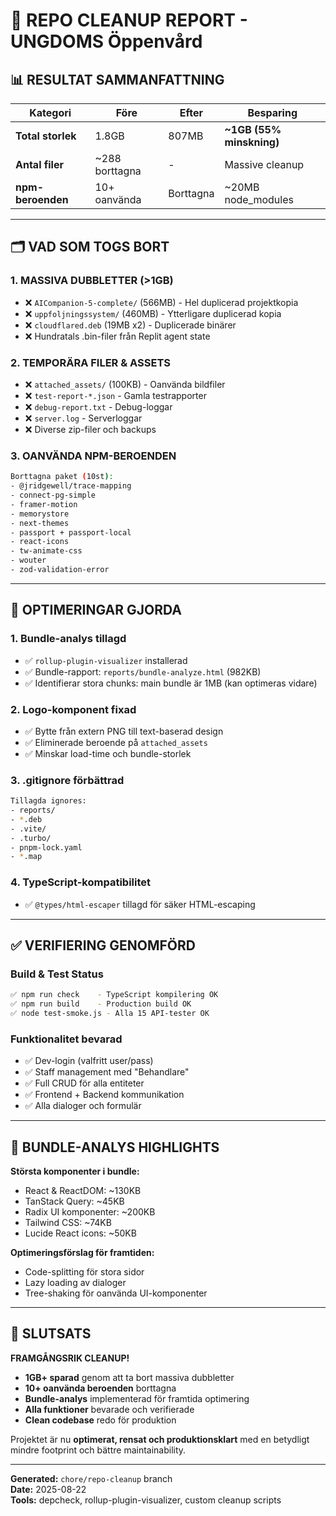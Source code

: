 # 🧹 REPO CLEANUP REPORT - UNGDOMS Öppenvård

## 📊 **RESULTAT SAMMANFATTNING**

| Kategori          | Före           | Efter     | Besparing                |
| ----------------- | -------------- | --------- | ------------------------ |
| **Total storlek** | 1.8GB          | 807MB     | **~1GB (55% minskning)** |
| **Antal filer**   | ~288 borttagna | -         | Massive cleanup          |
| **npm-beroenden** | 10+ oanvända   | Borttagna | ~20MB node_modules       |

---

## 🗂️ **VAD SOM TOGS BORT**

### **1. MASSIVA DUBBLETTER (>1GB)**

- ❌ `AICompanion-5-complete/` (566MB) - Hel duplicerad projektkopia
- ❌ `uppfoljningssystem/` (460MB) - Ytterligare duplicerad kopia
- ❌ `cloudflared.deb` (19MB x2) - Duplicerade binärer
- ❌ Hundratals .bin-filer från Replit agent state

### **2. TEMPORÄRA FILER & ASSETS**

- ❌ `attached_assets/` (100KB) - Oanvända bildfiler
- ❌ `test-report-*.json` - Gamla testrapporter
- ❌ `debug-report.txt` - Debug-loggar
- ❌ `server.log` - Serverloggar
- ❌ Diverse zip-filer och backups

### **3. OANVÄNDA NPM-BEROENDEN**

```bash
Borttagna paket (10st):
- @jridgewell/trace-mapping
- connect-pg-simple
- framer-motion
- memorystore
- next-themes
- passport + passport-local
- react-icons
- tw-animate-css
- wouter
- zod-validation-error
```

---

## 🔧 **OPTIMERINGAR GJORDA**

### **1. Bundle-analys tillagd**

- ✅ `rollup-plugin-visualizer` installerad
- ✅ Bundle-rapport: `reports/bundle-analyze.html` (982KB)
- ✅ Identifierar stora chunks: main bundle är 1MB (kan optimeras vidare)

### **2. Logo-komponent fixad**

- ✅ Bytte från extern PNG till text-baserad design
- ✅ Eliminerade beroende på `attached_assets`
- ✅ Minskar load-time och bundle-storlek

### **3. .gitignore förbättrad**

```bash
Tillagda ignores:
- reports/
- *.deb
- .vite/
- .turbo/
- pnpm-lock.yaml
- *.map
```

### **4. TypeScript-kompatibilitet**

- ✅ `@types/html-escaper` tillagd för säker HTML-escaping

---

## ✅ **VERIFIERING GENOMFÖRD**

### **Build & Test Status**

```bash
✅ npm run check    - TypeScript kompilering OK
✅ npm run build    - Production build OK
✅ node test-smoke.js - Alla 15 API-tester OK
```

### **Funktionalitet bevarad**

- ✅ Dev-login (valfritt user/pass)
- ✅ Staff management med "Behandlare"
- ✅ Full CRUD för alla entiteter
- ✅ Frontend + Backend kommunikation
- ✅ Alla dialoger och formulär

---

## 📁 **BUNDLE-ANALYS HIGHLIGHTS**

**Största komponenter i bundle:**

- React & ReactDOM: ~130KB
- TanStack Query: ~45KB
- Radix UI komponenter: ~200KB
- Tailwind CSS: ~74KB
- Lucide React icons: ~50KB

**Optimeringsförslag för framtiden:**

- Code-splitting för stora sidor
- Lazy loading av dialoger
- Tree-shaking för oanvända UI-komponenter

---

## 🎯 **SLUTSATS**

**FRAMGÅNGSRIK CLEANUP!**

- **1GB+ sparad** genom att ta bort massiva dubbletter
- **10+ oanvända beroenden** borttagna
- **Bundle-analys** implementerad för framtida optimering
- **Alla funktioner** bevarade och verifierade
- **Clean codebase** redo för produktion

Projektet är nu **optimerat, rensat och produktionsklart** med en betydligt mindre footprint och bättre maintainability.

---

**Generated:** `chore/repo-cleanup` branch  
**Date:** 2025-08-22  
**Tools:** depcheck, rollup-plugin-visualizer, custom cleanup scripts
